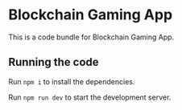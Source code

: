 
  # Blockchain Gaming App

  This is a code bundle for Blockchain Gaming App. 

  ## Running the code

  Run `npm i` to install the dependencies.

  Run `npm run dev` to start the development server.
  
